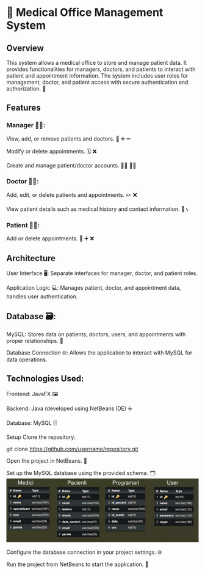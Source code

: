 # 🏥 Medical Office Management System
## Overview
This system allows a medical office to store and manage patient data. It provides functionalities for managers, doctors, and patients to interact with patient and appointment information. The system includes user roles for management, doctor, and patient access with secure authentication and authorization. 🔐

## Features
### Manager 👨‍💼:

View, add, or remove patients and doctors. 🔎 ➕ ➖

Modify or delete appointments. 🗓️ ❌

Create and manage patient/doctor accounts. 👩‍⚕️ 👨‍⚕️

### Doctor 👩‍⚕️:

Add, edit, or delete patients and appointments. ✏️ ❌

View patient details such as medical history and contact information. 📝 📞

### Patient 🧑‍⚕️:

Add or delete appointments. 📅 ➕ ❌
## Architecture
User Interface 🖥️: Separate interfaces for manager, doctor, and patient roles.

Application Logic 💻: Manages patient, doctor, and appointment data, handles user authentication.
## Database 🗃️:
MySQL: Stores data on patients, doctors, users, and appointments with proper relationships. 🔗

Database Connection 🌐: Allows the application to interact with MySQL for data operations.
## Technologies Used:
Frontend: JavaFX  🖼️

Backend: Java (developed using NetBeans IDE) ☕

Database: MySQL 🗄️

Setup
Clone the repository:

git clone https://github.com/username/repository.git

Open the project in NetBeans. 📂

Set up the MySQL database using the provided schema. 🗂️
![database](assets/database.png)

Configure the database connection in your project settings. 🌐

Run the project from NetBeans to start the application. 🚀










